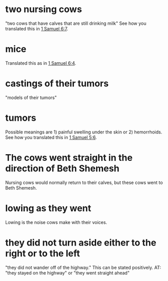 # two nursing cows

"two cows that have calves that are still drinking milk" See how you translated this in [1 Samuel 6:7](./07.md).

# mice

Translated this as in [1 Samuel 6:4](./03.md).

# castings of their tumors

"models of their tumors"

# tumors

Possible meanings are 1) painful swelling under the skin or 2) hemorrhoids. See how you translated this in [1 Samuel 5:6](../05/06.md).

# The cows went straight in the direction of Beth Shemesh

Nursing cows would normally return to their calves, but these cows went to Beth Shemesh.

# lowing as they went

Lowing is the noise cows make with their voices.

# they did not turn aside either to the right or to the left

"they did not wander off of the highway." This can be stated positively. AT: "they stayed on the highway" or "they went straight ahead"